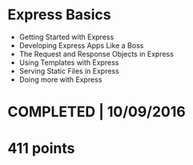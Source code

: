 # Express Basics
- Getting Started with Express
- Developing Express Apps Like a Boss
- The Request and Response Objects in Express
- Using Templates with Express
- Serving Static Files in Express
- Doing more with Express

# COMPLETED | 10/09/2016
# 411 points